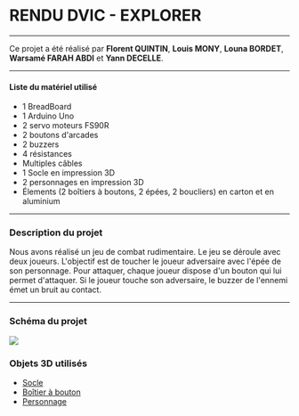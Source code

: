 # RENDU DVIC - EXPLORER
___
Ce projet a été réalisé par **Florent QUINTIN**, **Louis MONY**, **Louna BORDET**, **Warsamé FARAH ABDI** et **Yann DECELLE**.

___
#### Liste du matériel utilisé

- 1 BreadBoard
- 1 Arduino Uno
- 2 servo moteurs FS90R
- 2 boutons d'arcades
- 2 buzzers
- 4 résistances
- Multiples câbles
- 1 Socle en impression 3D
- 2 personnages en impression 3D
- Élements (2 boîtiers à boutons, 2 épées, 2 boucliers) en carton et en aluminium
___

### Description du projet

Nous avons réalisé un jeu de combat rudimentaire. Le jeu se déroule avec deux joueurs. L'objectif est de toucher le joueur adversaire avec l'épée de son personnage. Pour attaquer, chaque joueur dispose d'un bouton qui lui permet d'attaquer.
Si le joueur touche son adversaire, le buzzer de l'ennemi émet un bruit au contact.
___

### Schéma du projet

![](assets/img/Sch%C3%A9ma%20Arduino%20-%204_Plan%20de%20travail%201.png)

### Objets 3D utilisés

- [Socle](assets/stl/main.stl)
- [Boîtier à bouton](assets/stl/side.stl)
- [Personnage](assets/stl/character-4.stl)
